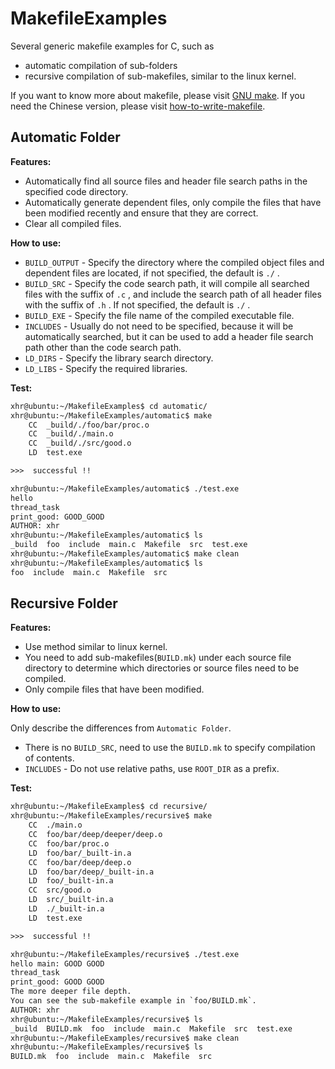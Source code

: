 # MakefileExamples

Several generic makefile examples for C, such as
- automatic compilation of sub-folders
- recursive compilation of sub-makefiles, similar to the linux kernel.

If you want to know more about makefile, please visit [GNU make](http://www.gnu.org/software/make/manual/make.html). If you need the Chinese version, please visit [how-to-write-makefile](https://github.com/seisman/how-to-write-makefile).

## Automatic Folder

**Features:**

- Automatically find all source files and header file search paths in the specified code directory.
- Automatically generate dependent files, only compile the files that have been modified recently and ensure that they are correct.
- Clear all compiled files.

**How to use:**

- `BUILD_OUTPUT` - Specify the directory where the compiled object files and dependent files are located, if not specified, the default is `./` .
- `BUILD_SRC` - Specify the code search path, it will compile all searched files with the suffix of `.c` , and include the search path of all header files with the suffix of `.h` . If not specified, the default is `./` .
- `BUILD_EXE` - Specify the file name of the compiled executable file.
- `INCLUDES` - Usually do not need to be specified, because it will be automatically searched, but it can be used to add a header file search path other than the code search path.
- `LD_DIRS` - Specify the library search directory.
- `LD_LIBS` - Specify the required libraries.

**Test:**

```txt
xhr@ubuntu:~/MakefileExamples$ cd automatic/
xhr@ubuntu:~/MakefileExamples/automatic$ make
    CC  _build/./foo/bar/proc.o
    CC  _build/./main.o
    CC  _build/./src/good.o
    LD  test.exe

>>>  successful !!

xhr@ubuntu:~/MakefileExamples/automatic$ ./test.exe
hello
thread_task
print_good: GOOD_GOOD
AUTHOR: xhr
xhr@ubuntu:~/MakefileExamples/automatic$ ls
_build  foo  include  main.c  Makefile  src  test.exe
xhr@ubuntu:~/MakefileExamples/automatic$ make clean
xhr@ubuntu:~/MakefileExamples/automatic$ ls
foo  include  main.c  Makefile  src
```

## Recursive Folder

**Features:**

- Use method similar to linux kernel.
- You need to add sub-makefiles(`BUILD.mk`) under each source file directory to determine which directories or source files need to be compiled.
- Only compile files that have been modified.

**How to use:**

Only describe the differences from `Automatic Folder`.

- There is no `BUILD_SRC`, need to use the `BUILD.mk` to specify compilation of contents.
- `INCLUDES` - Do not use relative paths, use `ROOT_DIR` as a prefix.

**Test:**

```txt
xhr@ubuntu:~/MakefileExamples$ cd recursive/
xhr@ubuntu:~/MakefileExamples/recursive$ make
    CC  ./main.o
    CC  foo/bar/deep/deeper/deep.o
    CC  foo/bar/proc.o
    LD  foo/bar/_built-in.a
    CC  foo/bar/deep/deep.o
    LD  foo/bar/deep/_built-in.a
    LD  foo/_built-in.a
    CC  src/good.o
    LD  src/_built-in.a
    LD  ./_built-in.a
    LD  test.exe

>>>  successful !!

xhr@ubuntu:~/MakefileExamples/recursive$ ./test.exe
hello main: GOOD GOOD
thread_task
print_good: GOOD GOOD
The more deeper file depth.
You can see the sub-makefile example in `foo/BUILD.mk`.
AUTHOR: xhr
xhr@ubuntu:~/MakefileExamples/recursive$ ls
_build  BUILD.mk  foo  include  main.c  Makefile  src  test.exe
xhr@ubuntu:~/MakefileExamples/recursive$ make clean
xhr@ubuntu:~/MakefileExamples/recursive$ ls
BUILD.mk  foo  include  main.c  Makefile  src
```
